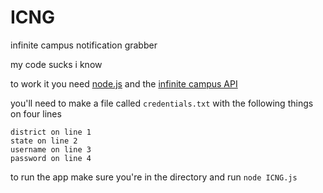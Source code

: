 # ICNG
infinite campus notification grabber

my code sucks i know

to work it you need [node.js](https://nodejs.org) and the [infinite campus API](https://github.com/qwazwsx/infinite-campus)

you'll need to make a file called `credentials.txt` with the following things on four lines
```
district on line 1
state on line 2
username on line 3
password on line 4
```

to run the app make sure you're in the directory and run `node ICNG.js`